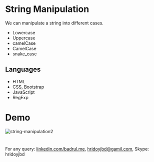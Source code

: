 # String Manipulation
We can manipulate a string into different cases.

- Lowercase
- Uppercase
- camelCase
- CamelCase
- snake_case


## Languages
- HTML
- CSS, Bootstrap
- JavaScript
- RegExp

# Demo
![string-manipulation2](https://user-images.githubusercontent.com/15130238/174637981-f44807b0-011c-4f06-8763-edfb4cc0d37d.gif)



#
For any query: [linkedin.com/badrul.me](https://www.linkedin.com/in/badrulme/), hridoyjbd@gamil.com, Skype: hridoyjbd
